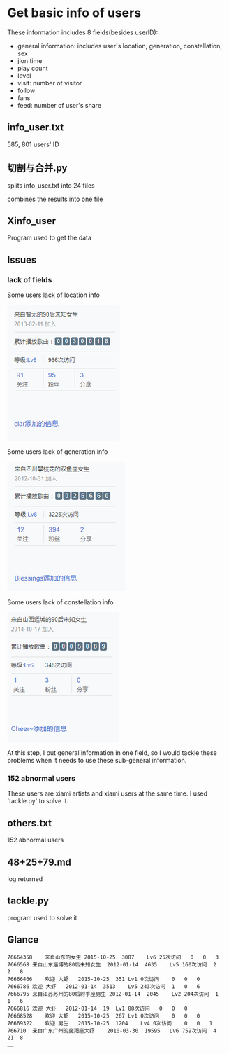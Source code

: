 # Get basic info of users

These information includes 8 fields(besides userID):

* general information: includes user's location, generation, constellation, sex
* jion time
* play count
* level
* visit: number of visitor
* follow
* fans
* feed: number of user's share

## info_user.txt

585, 801 users' ID

## 切割与合并.py

splits info_user.txt into 24 files

combines the results into one file

## Xinfo_user

Program used to get the data

## Issues

### lack of fields

Some users lack of location info

![缺第一个字段的：13000989](https://github.com/Vida42/XiamiMusicAnalysis/blob/master/01_data_prep/06_users_info/issues/lackof1stfield.png)
 
Some users lack of generation info

![缺第二个字段的：11286938](https://github.com/Vida42/XiamiMusicAnalysis/blob/master/01_data_prep/06_users_info/issues/lackof2ndfield.png)
 
Some users lack of constellation info

![缺第三个字段的：42653808](https://github.com/Vida42/XiamiMusicAnalysis/blob/master/01_data_prep/06_users_info/issues/lackof3rdfield.png)

At this step, I put general information in one field, so I would tackle these problems when it needs to use these sub-general information.

### 152 abnormal users

These users are xiami artists and xiami users at the same time. I used 'tackle.py' to solve it.

## others.txt

152 abnormal users

## 48+25+79.md

log returned

## tackle.py

program used to solve it


## Glance

```
76664358    来自山东的女生 2015-10-25  3087    Lv6 25次访问   0   0   3
7666568 来自山东淄博的80后未知女生  2012-01-14  4635    Lv5 160次访问  2   2   8
76666466    欢迎 大虾   2015-10-25  351 Lv1 0次访问    0   0   0
7666786 欢迎 大虾   2012-01-14  3513    Lv5 243次访问  1   0   6
7666795 来自江苏苏州的80后射手座男生 2012-01-14  2045    Lv2 204次访问  1   1   6
7666816 欢迎 大虾   2012-01-14  19  Lv1 88次访问   0   0   0
76668528    欢迎 大虾   2015-10-25  267 Lv1 0次访问    0   0   0
76669322    欢迎 男生   2015-10-25  1204    Lv4 0次访问    0   0   1
766710  来自广东广州的魔羯座大虾    2010-03-30  19595   Lv6 759次访问  4   21  8
……
```
